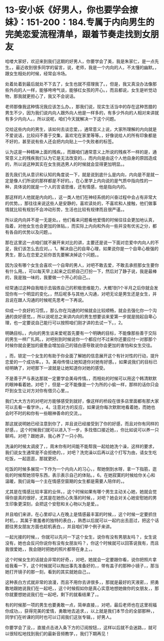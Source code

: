 # 13-安小妖《好男人，你也要学会撩妹》：151-200：184.专属于内向男生的完美恋爱流程清单，跟着节奏走找到女朋友

哈喽大家好，欢迎来到我们这期的好男人，你要学会了美，我是朱家仁，是一点先生。，最近收到很多同学的留言，说，老师，我是一个内向的人，不太懂的幽默。，跟女生相处的时候，经常会冷场。

处着处着到最后就处不下去了，女生也就不搭理我了。，但是，我又真没办法像那些外向的人一样，能够垮垮气谈，能够红女孩的开心。，而且都说，女生是听觉动物，那我就更担心了，我又不会说话。

老师那像我这种情况我应该怎么办。，那我们说，现实生活当中的存在这种苦腊的男生不少，因为我们说内向人跟外向人他是一样多的，有多少外向的人相对来讲就有多少内向人。，所以说呢，咱们今天就解决一下这个问题。

交给这些内向的男生，该如何去谈恋爱。，通常意义上说，大家所理解的内向就是不爱说话，比较闷不善于交集，喜欢宅在家里等等。，好像说给人的所有印象都是不好的，甚至说有些人还会把内向贴上一个失败者的标签。

认为这是一种精神上面的残疾。，而跟咱们通常意义上所说的残疾不一样的是，通常意义上的残疾我们认为它是无法改变的，，而内向是由这个人他自身的原因造成的，所以说这种其实在女生挑选男人的时候就会显得更加明显。。

首先我们先从意识和认知的角度说一下，就是说到底什么是内向，内向是不是就一定是像人们所说的那样都是不好的。，在心里学上内向说的是气质中指向性的一种，具体说的就是一个人的言语思维，还有情感，他是指向内的。

那这样的人他就是内向的。，这一类人他们在神经系统的兴奋过程中会占有非常大的优势。，那往往来说这些人是安静的，喜欢读处的，不喜欢和人接触，他们做事情就比较有规划不会冲动形势，生活也比较有规律而且很严谨。。

所以说内向并不是一无是处。，他们看来问题看他爱情的时候往往会更加地认真，指着，对他女生也会更加的体贴。，而实际上内向和外向一些并没有优劣之分，都有各自的优势以及问题，。

那在这里这一点咱们就不展开来对比的讲，主要还是说一下面对恋爱中内向人的不足，我们该怎么去应对。，1。解决自己的自卑心理，如果说你是一个自卑心极强的男生，那么在恋爱之前你首先要解决掉这个问题。。

因为没有哪个女生会喜欢一个自卑的男人，对吧不敢去爱，不敢去承担那女生要你有什么用。，可以每天早上起来之后把自己打扮一下，然后对了静子说，我是最棒的，我是独一味的，我要做一个开心的自己。。

经常通过这种自我暗示去锻炼自己的积极思维能力，大概1到1个半月之后你就会发现你有一个明显的变化。，然后呢多与其他人沟通，对吧无论是男生还是女生，并且说在跟人沟通的时候呢先思考一下再说。

仰成一个良好的习惯。，那么你在沟通的时候就会比较顺畅，就会去强化你一个沟通的良好感觉。，所以说呢总之来讲内向的男生想要谈来爱第一步就是抛起自卑心理，也一定要说自己能行可以按照咱们刚才讲的去试一下。，2。

明确目标。，内向的男生谈来爱呢首先要有一个明确的目标，不能像那些善于交际的男生一样广扎网。，对吧别到时候说你一个都应付不过来你还要应付一对那那个时候你就会更加的疲惫会增加自己的错白感导致说你会更加的害怕和女生交往。

，而，锁定一个女生的有助于你全面了解她的信息展开这个有针对性的行动，提升恋爱的一个成功率。，3。美母传情让她知道你对她有好感。，如果说我们的目标已经明确了，对吧那下一波就是让她知道你对她的感受。

不是善于严与表达那就一定要学会美母传情。，而相处的时候可以用这个韩清默默的眼神看着她，对吧？，但是一定不能像是一个为所的小偷一样，那样的话你只会吓到女生让对方对你有借贝心里，。

我们大大方方的对吧对方能够感受到就好，像这样的桥段在很多店里面都有那大家可以去看一看学许。，4。注意对方的反应，如果说你每次默默地看着她，而她也会时不时的和你有一些眼神善命的交流，。

那这就说明她已经注意到你了，并且说已经接受到了你的好感，而且对你有同样的好感，，这个时候我们就可以进入下一步，多找借口接近她，，你比如说可以养一只聊鸡，对吧？跟她讲，我心养了一只小狗。

洗澡的时候太调皮了，，周末你有时间能不能帮我一起给她洗个澡，这样的要求，我们说女生通常是不会拒绝的，，对吧？洗完澡以后再以这个打写为由，请女生吃吃饭，一起逛逛，那就更好。

吃饭的时候多展现一下作为一个内向人的习心，，帮她倒到水呀，拿一下指筋，逛街的时候帮她领导东西，表示表示自己的体贴。，6。在她寂寞的时候给你关心和温暖，我们说每一个主在情感空窗期的女生都是需要人陪伴的，。

尤其是在情感比较丰富的业伴。，这个时候如果有哪个男生主动关心她，她就会觉得你是真的很好，尤其是在她伤心失落的时候，，对吧？她会对关心她安慰她的男生印象更深刻，会把这个安慰和关心物以为是爱。。

并且咱们来讲，在心里却让人在晚上是情感最丰富的时候，，这个时候一定要抓住时机，，其属于害羞者的独特的表白，，熟悉以后就可以一起约出去逛过，把这个话题往男女朋友方面也趁机表白，，并且咱们举个例子来讲。

一起光接的时候，，你就可以先问一下这个女生，说你有没有男朋友吗？，女生说没有，她也会反问你说你有没有女朋友吗？，你这个时候就可以回答说我有，而且我很爱她，，我会随时把她的照片都带在身上，。

这个时候女生的话就会非常的好奇，，对吧，她就会一定要跟你看，说你把照片拿给我看一下，这个时候就可以掏出事先准备好的，，带有盖子的那种小镜子，，那当她打开镜子的那一刻，看到的其实就她自己，。

这种表白方式就非常的浪漫，而且不用你去讲很多，，那就是最好的天液密，，把勇敢地跟她说我们在一起吧，，这个时候假如你是真心实意地想她做你的女朋友，，那你就要想她说我们在一起吧，剩下的就看结果了，。

有的时候那一项的男生也要勇敢一点，简单直接，，对吧，最后老师也在这里祝福你成功，，获得完美的爱情，勇敢地去追求，，以上就是我们本节合的全部那种，，同学们在听课的同时也可以订阅我们这张专辑，，好男人。

你要学会了没，，直接点击进入条下方的订阅按钮，，这样以后就不会迷路，，就可以很轻松地找到我们的最新音频教学，，我们下期再见！

